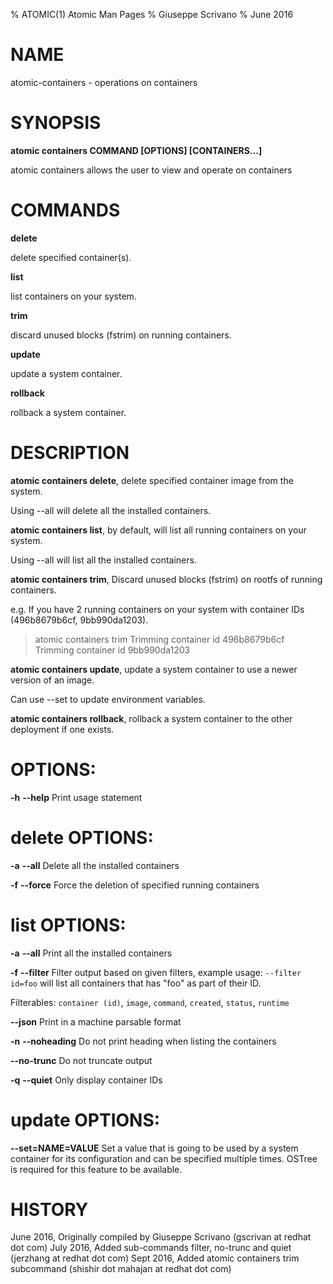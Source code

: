 % ATOMIC(1) Atomic Man Pages
% Giuseppe Scrivano
% June 2016
# NAME
atomic-containers - operations on containers

# SYNOPSIS
**atomic containers COMMAND [OPTIONS] [CONTAINERS...]**

atomic containers allows the user to view and operate on containers

# COMMANDS
**delete**

delete specified container(s).

**list**

list containers on your system.

**trim**

discard unused blocks (fstrim) on running containers.

**update**

update a system container.

**rollback**

rollback a system container.

# DESCRIPTION
**atomic containers delete**, delete specified container image from the system.

Using --all will delete all the installed containers.

**atomic containers list**, by default, will list all running containers on your
system.

Using --all will list all the installed containers.

**atomic containers trim**, Discard unused blocks (fstrim) on rootfs of running containers.

e.g. If you have 2 running containers on your system with container IDs (496b8679b6cf, 9bb990da1203).

>atomic containers trim
Trimming container id 496b8679b6cf
Trimming container id 9bb990da1203

**atomic containers update**, update a system container to use a newer version of an image.

Can use --set to update environment variables.

**atomic containers rollback**, rollback a system container to the other deployment if one exists.

# OPTIONS:
**-h** **--help**
  Print usage statement

# delete OPTIONS:
**-a** **--all**
  Delete all the installed containers

**-f** **--force**
  Force the deletion of specified running containers

# list OPTIONS:
**-a** **--all**
  Print all the installed containers

**-f** **--filter**
  Filter output based on given filters, example usage: `--filter id=foo` will list all containers that has "foo" as part of their ID.

  Filterables: `container (id)`, `image`, `command`, `created`, `status`, `runtime`

**--json**
  Print in a machine parsable format

**-n** **--noheading**
  Do not print heading when listing the containers

**--no-trunc**
  Do not truncate output

**-q** **--quiet**
  Only display container IDs

# update OPTIONS:
**--set=NAME=VALUE**
  Set a value that is going to be used by a system container for its configuration and can be specified multiple times.  OSTree is required for this feature to be available.

# HISTORY
June 2016, Originally compiled by Giuseppe Scrivano (gscrivan at redhat dot com)
July 2016, Added sub-commands filter, no-trunc and quiet (jerzhang at redhat dot com)
Sept 2016, Added atomic containers trim subcommand (shishir dot mahajan at redhat dot com)
